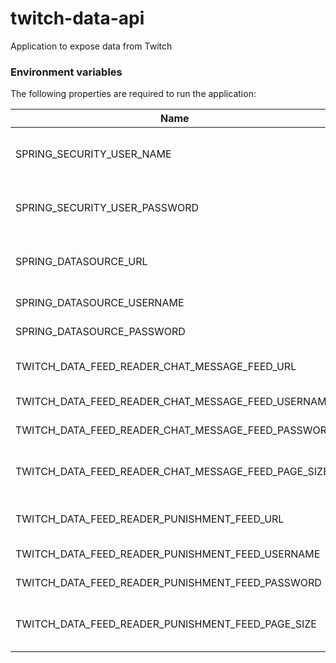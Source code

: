 # twitch-data-api
Application to expose data from Twitch

### Environment variables
The following properties are required to run the application:  

| Name  | Description |  
| ------------- | ------------- |  
| SPRING_SECURITY_USER_NAME  | Username for accessing endpoints  |  
| SPRING_SECURITY_USER_PASSWORD   | Password for accessing endpoints  |  
| SPRING_DATASOURCE_URL   | Database URL (Postgres  supported)  |  
| SPRING_DATASOURCE_USERNAME   | Database username  |  
| SPRING_DATASOURCE_PASSWORD   | Database password  |
| TWITCH_DATA_FEED_READER_CHAT_MESSAGE_FEED_URL | URL to the feed of chat messages |
| TWITCH_DATA_FEED_READER_CHAT_MESSAGE_FEED_USERNAME | Username to the feed |
| TWITCH_DATA_FEED_READER_CHAT_MESSAGE_FEED_PASSWORD | Password to the feed |
| TWITCH_DATA_FEED_READER_CHAT_MESSAGE_FEED_PAGE_SIZE | The amount of events to read at a time |
| TWITCH_DATA_FEED_READER_PUNISHMENT_FEED_URL | URL to the feed of punishments |
| TWITCH_DATA_FEED_READER_PUNISHMENT_FEED_USERNAME | Username to the feed |
| TWITCH_DATA_FEED_READER_PUNISHMENT_FEED_PASSWORD | Password to the feed |
| TWITCH_DATA_FEED_READER_PUNISHMENT_FEED_PAGE_SIZE | The amount of events to read at a time |